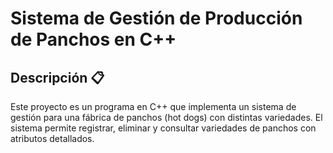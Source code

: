 # Sistema de Gestión de Producción de Panchos en C++

## Descripción 📋
Este proyecto es un programa en C++ que implementa un sistema de gestión para una fábrica de panchos (hot dogs) con distintas variedades. El sistema permite registrar, eliminar y consultar variedades de panchos con atributos detallados.


